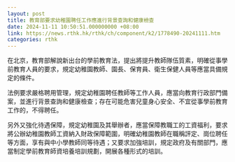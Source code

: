 ```yaml
---
layout: post
title: 教育部要求幼稚園聘任工作應進行背景查詢和健康檢查
date: 2024-11-11 10:50:51.000000000 +08:00
link: https://news.rthk.hk/rthk/ch/component/k2/1778490-20241111.htm
categories: rthk
---
```


在北京，教育部解說新出台的學前教育法，提出將提升教師隊伍質素，明確從事學前教育人員的要求，規定幼稚園教師、園長、保育員、衛生保健人員等應當具備規定的條件。

法例要求嚴格聘用管理，規定幼稚園聘任教師等工作人員，應當向教育行政部門備案，並進行背景查詢和健康檢查；存在可能危害兒童身心安全、不宜從事學前教育工作的，不得聘任。

另外又強化待遇保障，規定幼稚園及其舉辦者，應當保障教職工的工資福利，要求將公辦幼稚園教師工資納入財政保障範圍，明確幼稚園教師在職稱評定、崗位聘任等方面，享有與中小學教師同等待遇；又要求加強培訓，規定政府及有關部門，應當制定學前教育師資培養培訓規劃，開展各種形式的培訓。
